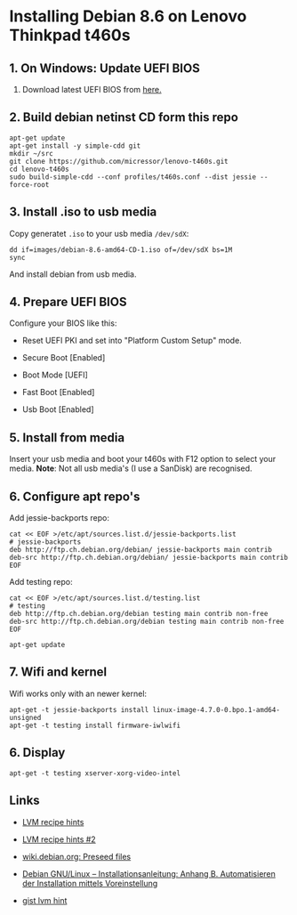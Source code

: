 # Installing Debian 8.6 on Lenovo Thinkpad t460s

## 1. On Windows: Update UEFI BIOS

1. Download latest UEFI BIOS from [here.](https://filedownload.lenovo.com/supportdata/product.html?id=Laptops-and-netbooks/ThinkPad-T-Series-laptops/ThinkPad-T460s)

## 2. Build debian netinst CD form this repo

	apt-get update
	apt-get install -y simple-cdd git
	mkdir ~/src
	git clone https://github.com/micressor/lenovo-t460s.git
	cd lenovo-t460s
	sudo build-simple-cdd --conf profiles/t460s.conf --dist jessie --force-root

## 3. Install .iso to usb media

Copy generatet `.iso` to your usb media `/dev/sdX`:

	dd if=images/debian-8.6-amd64-CD-1.iso of=/dev/sdX bs=1M
	sync

And install debian from usb media.

## 4. Prepare UEFI BIOS

Configure your BIOS like this:

* Reset UEFI PKI and set into "Platform Custom Setup" mode.

* Secure Boot [Enabled]

* Boot Mode [UEFI]

* Fast Boot [Enabled]

* Usb Boot [Enabled]


## 5. Install from media

Insert your usb media and boot your t460s with F12 option to select your
media. **Note**: Not all usb media's (I use a SanDisk) are recognised.

## 6. Configure apt repo's

Add jessie-backports repo:

	cat << EOF >/etc/apt/sources.list.d/jessie-backports.list
	# jessie-backports
	deb http://ftp.ch.debian.org/debian/ jessie-backports main contrib
	deb-src http://ftp.ch.debian.org/debian/ jessie-backports main contrib
	EOF

Add testing repo:

	cat << EOF >/etc/apt/sources.list.d/testing.list
	# testing
	deb http://ftp.ch.debian.org/debian testing main contrib non-free
	deb-src http://ftp.ch.debian.org/debian testing main contrib non-free
	EOF

	apt-get update

## 7. Wifi and kernel

Wifi works only with an newer kernel:

	apt-get -t jessie-backports install linux-image-4.7.0-0.bpo.1-amd64-unsigned
	apt-get -t testing install firmware-iwlwifi

## 6. Display

	apt-get -t testing xserver-xorg-video-intel

## Links

* [LVM recipe hints](https://wikitech.wikimedia.org/wiki/PartMan)

* [LVM recipe hints #2](https://wiki.hiit.fi/pages/viewpage.action?pageId=34767211)

* [wiki.debian.org: Preseed files](https://wiki.debian.org/DebianInstaller/Preseed)

* [Debian GNU/Linux – Installationsanleitung: Anhang B. Automatisieren der Installation mittels Voreinstellung](https://www.debian.org/releases/stable/amd64/apb.html)

* [gist lvm hint](https://gist.github.com/lorin/5140029)
